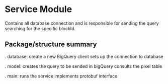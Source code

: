 # Service Module

Contains all database connection and is responsible for sending the query searching for the specific blockId.

## Package/structure summary

. database: 
    create a new BigQuery client
    sets up the connection to database
    
. model:
    creates the query to be sended in bigQuery
    consults the pixel table

. main:
    runs the service
    implements protobuf interface    
